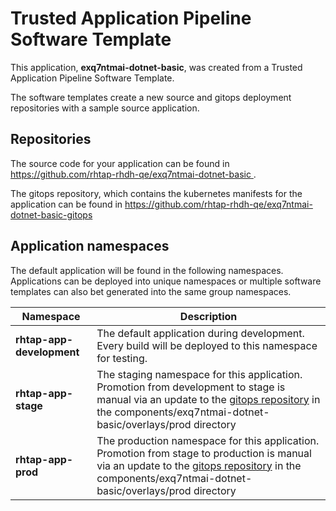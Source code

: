 # Trusted Application Pipeline Software Template

This application, **exq7ntmai-dotnet-basic**, was created from a Trusted Application Pipeline Software Template.

The software templates create a new source and gitops deployment repositories with a sample source application. 

## Repositories

The source code for your application can be found in [https://github.com/rhtap-rhdh-qe/exq7ntmai-dotnet-basic ](https://github.com/rhtap-rhdh-qe/exq7ntmai-dotnet-basic ).
 
The gitops repository, which contains the kubernetes manifests for the application can be found in 
[https://github.com/rhtap-rhdh-qe/exq7ntmai-dotnet-basic-gitops ](https://github.com/rhtap-rhdh-qe/exq7ntmai-dotnet-basic-gitops ) 

## Application namespaces 

The default application will be found in the following namespaces. Applications can be deployed into unique namespaces or multiple software templates can also bet generated into the same group namespaces.  

|  Namespace   |  Description   |  
| -------- | -------- |   
| **rhtap-app-development** | The default application during development. Every build will be deployed to this namespace for testing. | 
| **rhtap-app-stage** | The staging namespace for this application. Promotion from development to stage is manual via an update to the [gitops repository](https://github.com/rhtap-rhdh-qe/exq7ntmai-dotnet-basic-gitops ) in the components/exq7ntmai-dotnet-basic/overlays/prod directory |  
| **rhtap-app-prod** | The production namespace for this application. Promotion from stage to production is manual via an update to the [gitops repository](https://github.com/rhtap-rhdh-qe/exq7ntmai-dotnet-basic-gitops ) in the components/exq7ntmai-dotnet-basic/overlays/prod directory | 